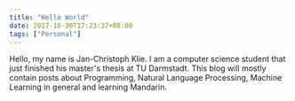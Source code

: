 ```yaml
---
title: "Hello World"
date: 2017-10-30T17:23:37+08:00
tags: ["Personal"]
---
```


Hello, my name is Jan-Christoph Klie. I am a computer science student that just finished his master's thesis at TU Darmstadt. This blog will mostly contain posts about Programming, Natural Language Processing, Machine Learning in general and learning Mandarin.